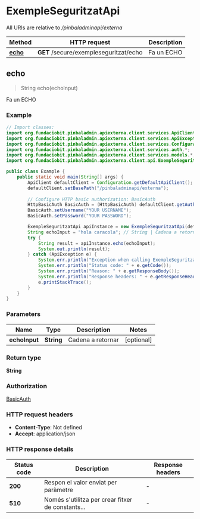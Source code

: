 # ExempleSeguritzatApi

All URIs are relative to */pinbaladminapi/externa*

| Method | HTTP request | Description |
|------------- | ------------- | -------------|
| [**echo**](ExempleSeguritzatApi.md#echo) | **GET** /secure/exempleseguritzat/echo | Fa un ECHO |



## echo

> String echo(echoInput)

Fa un ECHO

### Example

```java
// Import classes:
import org.fundaciobit.pinbaladmin.apiexterna.client.services.ApiClient;
import org.fundaciobit.pinbaladmin.apiexterna.client.services.ApiException;
import org.fundaciobit.pinbaladmin.apiexterna.client.services.Configuration;
import org.fundaciobit.pinbaladmin.apiexterna.client.services.auth.*;
import org.fundaciobit.pinbaladmin.apiexterna.client.services.models.*;
import org.fundaciobit.pinbaladmin.apiexterna.client.api.ExempleSeguritzatApi;

public class Example {
    public static void main(String[] args) {
        ApiClient defaultClient = Configuration.getDefaultApiClient();
        defaultClient.setBasePath("/pinbaladminapi/externa");
        
        // Configure HTTP basic authorization: BasicAuth
        HttpBasicAuth BasicAuth = (HttpBasicAuth) defaultClient.getAuthentication("BasicAuth");
        BasicAuth.setUsername("YOUR USERNAME");
        BasicAuth.setPassword("YOUR PASSWORD");

        ExempleSeguritzatApi apiInstance = new ExempleSeguritzatApi(defaultClient);
        String echoInput = "hola caracola"; // String | Cadena a retornar
        try {
            String result = apiInstance.echo(echoInput);
            System.out.println(result);
        } catch (ApiException e) {
            System.err.println("Exception when calling ExempleSeguritzatApi#echo");
            System.err.println("Status code: " + e.getCode());
            System.err.println("Reason: " + e.getResponseBody());
            System.err.println("Response headers: " + e.getResponseHeaders());
            e.printStackTrace();
        }
    }
}
```

### Parameters


| Name | Type | Description  | Notes |
|------------- | ------------- | ------------- | -------------|
| **echoInput** | **String**| Cadena a retornar | [optional] |

### Return type

**String**

### Authorization

[BasicAuth](../README.md#BasicAuth)

### HTTP request headers

- **Content-Type**: Not defined
- **Accept**: application/json


### HTTP response details
| Status code | Description | Response headers |
|-------------|-------------|------------------|
| **200** | Respon el valor enviat per paràmetre |  -  |
| **510** | Només s&#39;utilitza per crear fitxer de constants... |  -  |

